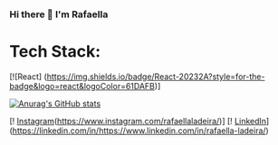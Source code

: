 ### Hi there 👋 I'm Rafaella

<!--
**rafaellaladeira/rafaellaladeira** is a ✨ _special_ ✨ repository because its `README.md` (this file) appears on your GitHub profile.

Here are some ideas to get you started:

- 🔭 I’m currently working on ...
- 🌱 I’m currently learning ...
- 👯 I’m looking to collaborate on ...
- 🤔 I’m looking for help with ...
- 💬 Ask me about ...
- 📫 How to reach me: ...
- 😄 Pronouns: ...
- ⚡ Fun fact: I have 5 dogs.
-->


# Tech Stack:

[![React] (https://img.shields.io/badge/React-20232A?style=for-the-badge&logo=react&logoColor=61DAFB)]

[![Anurag's GitHub stats](https://github-readme-stats.vercel.app/api?username=rafaellaladeira)](https://github.com/rafaellaladeira/rafaellaladeira)



[! [Instagram](https://img.shields.io/badge/Instagram-E4405F?style=for-the-badge&logo=instagram&logoColor=white)(https://www.instagram.com/rafaellaladeira/)]
[! [LinkedIn](https://img.shields.io/badge/LinkedIn-0077B5?style=for-the-badge&logo=linkedin&logoColor=white)] (https://linkedin.com/in/https://www.linkedin.com/in/rafaella-ladeira/)
